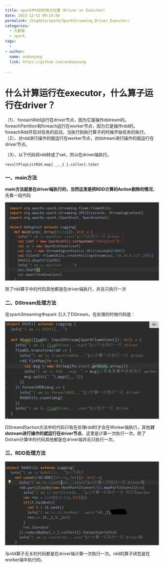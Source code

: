 ```yaml
---
title: spark中代码的执行位置（Driver or Executer）
date: 2023-12-12 09:14:58
permalink: /bigdata/spark/SparkStreaming_Driver_Executer/
categories:
  - 大数据
  - spark
tags:
  -
- author:
  name: andanyang
  link: https://github.com/andanyoung

---
```


# 什么计算运行在executor，什么算子运行在driver？

（1）、foreachRdd运行在driver节点，因为它是操作dstream的。foreachPartition和foreach运行在worker节点，因为它是操作rdd的。foreachRdd开启对任务的启动，当执行到执行算子的时候开始任务的执行。
（2）、对rdd进行操作的就运行在worker节点，对dstream进行操作的就运行在driver节点。

（3）、以下代码将rdd转成了set，所以在driver端执行。
 

```
resultPlayListRdd.map{ _._1 }.collect.toSet
```

### 一、main方法

 

**main方法就是在driver端执行的，当然这里是把RDD计算的Action剔除的情况**，先看一段代码

![img](../../../.vuepress/public/spark/1785010-20220613170511995-786172342.png)

 

 除了rdd算子中的代码其他都是在driver端执行，并且只执行一次

 

### 二、DStream处理方法

 

在sparkStreaming中spark 引入了DStream，在处理的时候代码是：

![img](../../../.vuepress/public/spark/1785010-20220613170547739-617278337.png)

 

 

 DStream的action方法中的代码只有在处理rdd时才会在Worker端执行，其他**对dstream进行操作的就运行在driver节点**，这里是计算一次执行一次。除了Dstram计算中的代码其他都是在driver端并且只执行一次。

 

### 三、RDD处理方法

 

![img](../../../.vuepress/public/spark/1785010-20220613170645676-1156606471.png)

 

 与rdd算子无关的代码都是在driver端计算一次执行一次。rdd的算子闭包是在worker端中执行的。